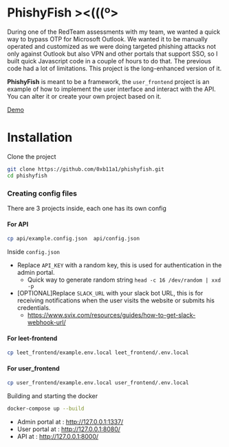 # PhishyFish ><(((º>

During one of the RedTeam assessments with my team, we wanted a quick way to bypass OTP for Microsoft Outlook. We wanted it to be manually operated and customized as we were doing targeted phishing attacks not only against Outlook but also VPN and other portals that support SSO, so I built quick Javascript code in a couple of hours to do that. The previous code had a lot of limitations. This project is the long-enhanced version of it.

**PhishyFish** is meant to be a framework, the `user_frontend` project is an example of how to implement the user interface and interact with the API. You can alter it or create your own project based on it.

[Demo](https://github.com/0xb11a1/phishyfish/assets/32736765/56fabb34-8860-495e-a994-62e4745bdeb5)

# Installation

Clone the project

```bash
git clone https://github.com/0xb11a1/phishyfish.git
cd phishyfish
```

### Creating config files

There are 3 projects inside, each one has its own config

#### For API

```bash
cp api/example.config.json  api/config.json
```

Inside `config.json`

- Replace `API_KEY` with a random key, this is used for authentication in the admin portal.
  - Quick way to generate random string `head -c 16 /dev/random | xxd -p`
- [OPTIONAL]Replace `SLACK_URL` with your slack bot URL, this is for receiving notifications when the user visits the website or submits his credentials.
  - https://www.svix.com/resources/guides/how-to-get-slack-webhook-url/

#### For leet-frontend

```bash
cp leet_frontend/example.env.local leet_frontend/.env.local
```

#### For user_frontend

```bash
cp user_frontend/example.env.local user_frontend/.env.local
```

Building and starting the docker

```bash
docker-compose up --build
```

- Admin portal at : http://127.0.0.1:1337/
- User portal at : http://127.0.0.1:8080/
- API at : http://127.0.0.1:8000/
